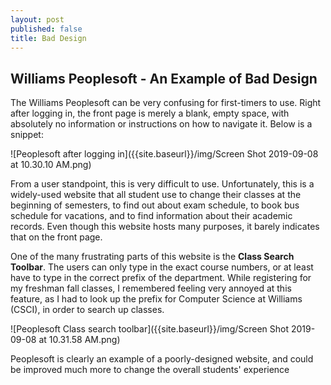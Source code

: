 ```yaml
---
layout: post
published: false
title: Bad Design
---
```

## Williams Peoplesoft - An Example of Bad Design

 The Williams Peoplesoft can be very confusing for first-timers to use.
 Right after logging in, the front page is merely a blank, empty space, with absolutely no information or instructions on how to navigate it. Below is a snippet:
 
 ![Peoplesoft after logging in]({{site.baseurl}}/img/Screen Shot 2019-09-08 at 10.30.10 AM.png)
 
 From a user standpoint, this is very difficult to use. Unfortunately, this is a widely-used website that all student use to change their classes at the beginning of semesters, to find out about exam schedule, to book bus schedule for vacations, and to find information about their academic records. Even though this website hosts many purposes, it barely indicates that on the front page.
 
 One of the many frustrating parts of this website is the **Class Search Toolbar**. The users can only type in the exact course numbers, or at least have to type in the correct prefix of the department. While registering for my freshman fall classes, I remembered feeling very annoyed at this feature, as I had to look up the prefix for Computer Science at Williams (CSCI), in order to search up classes.
 
 ![Peoplesoft Class search toolbar]({{site.baseurl}}/img/Screen Shot 2019-09-08 at 10.31.58 AM.png)
 
 Peoplesoft is clearly an example of a poorly-designed website, and could be improved much more to change the overall students' experience
